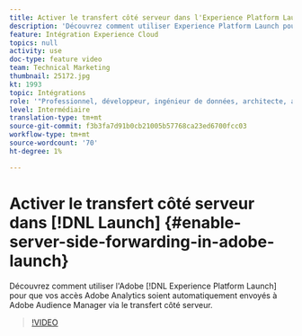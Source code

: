 ```yaml
---
title: Activer le transfert côté serveur dans l'Experience Platform Launch
description: 'Découvrez comment utiliser Experience Platform Launch pour que vos accès Adobe Analytics soient automatiquement envoyés à Adobe Audience Manager via le transfert côté serveur. '
feature: Intégration Experience Cloud
topics: null
activity: use
doc-type: feature video
team: Technical Marketing
thumbnail: 25172.jpg
kt: 1993
topic: Intégrations
role: '"Professionnel, développeur, ingénieur de données, architecte, architecte de données, administrateur, responsable"'
level: Intermédiaire
translation-type: tm+mt
source-git-commit: f3b3fa7d91b0cb21005b57768ca23ed6700fcc03
workflow-type: tm+mt
source-wordcount: '70'
ht-degree: 1%

---
```



# Activer le transfert côté serveur dans [!DNL Launch] {#enable-server-side-forwarding-in-adobe-launch}

Découvrez comment utiliser l&#39;Adobe [!DNL Experience Platform Launch] pour que vos accès Adobe Analytics soient automatiquement envoyés à Adobe Audience Manager via le transfert côté serveur.

>[!VIDEO](https://video.tv.adobe.com/v/25172?quality=12)
